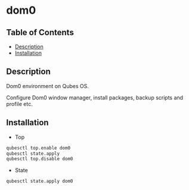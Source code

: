 # dom0

## Table of Contents

* [Description](#description)
* [Installation](#installation)

## Description

Dom0 environment on Qubes OS.

Configure Dom0 window manager, install packages, backup scripts and profile etc.

## Installation

- Top
```sh
qubesctl top.enable dom0
qubesctl state.apply
qubesctl top.disable dom0
```

- State
```sh
qubesctl state.apply dom0
```
